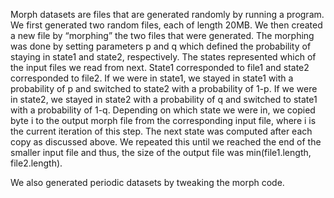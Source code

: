 Morph datasets are files that are generated randomly by running a program. We first generated two random files, each of length 20MB. We then created a new file by “morphing” the two files that were generated. The morphing was done by setting parameters p and q which defined the probability of staying in state1 and state2, respectively. The states represented which of the input files we read from next. State1 corresponded to file1 and state2 corresponded to file2. If we were in state1, we stayed in state1 with a probability of p and switched to state2 with a probability of 1-p. If we were in state2, we stayed in state2 with a probability of q and switched to state1 with a probability of 1-q.
Depending on which state we were in, we copied byte i  to the output morph file from the corresponding input file, where i  is the current iteration of this step. The next state was computed after each copy as discussed above. We repeated this until we reached the end of the smaller input file and thus, the size of the output file was min(file1.length, file2.length). 




We also generated periodic datasets by tweaking the morph code.
